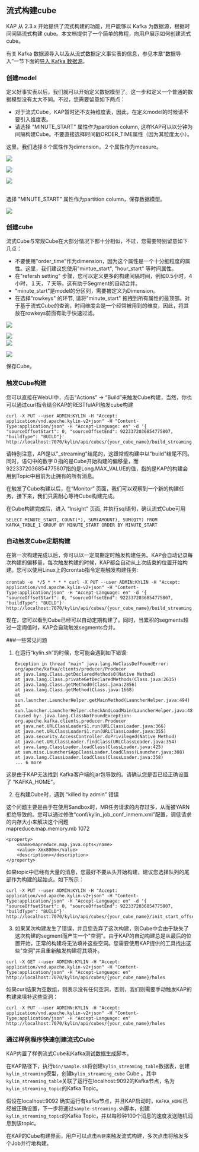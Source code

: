 ## 流式构建cube

KAP 从 2.3.x 开始提供了流式构建的功能，用户能够以 Kafka 为数据源，根据时间间隔流式构建 cube。本文档提供了一个简单的教程，向用户展示如何创建流式 cube。

有关 Kafka 数据源导入以及从流式数据定义事实表的信息，参见本章“数据导入”一节下面的[导入 Kafka 数据源](data_import/kafka_import.cn.md)。

### 创建model

定义好事实表以后，我们就可以开始定义数据模型了。这一步和定义一个普通的数据模型没有太大不同。不过，您需要留意如下两点：

- 对于流式Cube，KAP暂时还不支持维度表，因此，在定义model的时候请不要引入维度表。
- 请选择 "MINUTE_START" 属性作为partition column, 这样KAP可以以分钟为间隔构建Cube。不要直接选择时间戳ORDER_TIME属性（因为其粒度太小）。

这里，我们选择８个属性作为dimension，２个属性作为measure。

![](images/s7.png)
 	
![](images/s8.png)
 	
![](images/s9.png)

​	
选择 "MINUTE_START" 属性作为partition column，保存数据模型。

![](images/s10.png)



### 创建cube

流式Cube与常规Cube在大部分情况下都十分相似，不过，您需要特别留意如下几点：

* 不要使用"order\_time"作为dimension，因为这个属性是一个十分细粒度的属性。这里，我们建议您使用"mintue\_start", "hour\_start" 等时间属性。
* 在"refersh setting" 步骤，您可以定义更多的构建间隔时间，例如0.5小时，4小时，１天，７天等。这有助于Segment的自动合并。
* "minute_start"是model的分区列，需要被定义为Dimension。
* 在选择"rowkeys" 的环节, 请将"minute\_start" 拖拽到所有属性的最顶部。对于基于流式Cube的查询，时间维度会是一个经常被用到的维度，因此，将其放在rowkeys前面有助于快速过滤。

 ![](images/s11.png)

 ![](images/s12.png)
 ​	
 ![](images/s13.png)

 ![](images/s14.png)

保存Cube。

### 触发Cube构建

您可以直接在WebUI中，点击“Actions” -> “Build”来触发Cube构建，当然，你也可以通过curl指令结合KAP的RESTfulAPI触发cube构建

	curl -X PUT --user ADMIN:KYLIN -H "Accept: application/vnd.apache.kylin-v2+json" -H "Content-Type:application/json" -H "Accept-Language: en" -d '{ "sourceOffsetStart": 0, "sourceOffsetEnd": 9223372036854775807, "buildType": "BUILD"}' http://localhost:7070/kylin/api/cubes/{your_cube_name}/build_streaming

请特别注意，API是以"_streaming"结尾的，这跟常规构建中以"build"结尾不同。
同时，语句中的数字０指的是Cube开始构建的偏移量，而9223372036854775807指的是Long.MAX_VALUE的值，指的是KAP的构建会用到Topic中目前为止拥有的所有消息。

在触发了Cube构建以后，在“Monitor” 页面，我们可以观察到一个新的构建任务，接下来，我们只需耐心等待Cube构建完成。

在Cube构建完成后，进入 “Insight” 页面, 并执行sql语句，确认流式Cube可用

	SELECT MINUTE_START, COUNT(*), SUM(AMOUNT), SUM(QTY) FROM KAFKA_TABLE_1 GROUP BY MINUTE_START ORDER BY MINUTE_START


### 自动触发Cube定期构建

在第一次构建完成以后，你可以以一定周期定时触发构建任务。KAP会自动记录每次构建的偏移量，每次触发构建的时候，KAP都会自动从上次结束的位置开始构建。您可以使用Linux上的crontab指令定期触发构建任务:

	crontab -e　*/5 * * * * curl -X PUT --user ADMIN:KYLIN -H "Accept: application/vnd.apache.kylin-v2+json" -H "Content-Type:application/json" -H "Accept-Language: en" -d '{ "sourceOffsetStart": 0, "sourceOffsetEnd": 9223372036854775807, "buildType": "BUILD"}' http://localhost:7070/kylin/api/cubes/{your_cube_name}/build_streaming
现在，您可以看到Cube已经可以自动定期构建了。同时，当累积的segments超过一定阈值时，KAP会自动触发segments合并。



###一些常见问题

1. 在运行“kylin.sh”的时候，您可能会遇到如下错误:

       Exception in thread "main" java.lang.NoClassDefFoundError: org/apache/kafka/clients/producer/Producer
       at java.lang.Class.getDeclaredMethods0(Native Method)
       at java.lang.Class.privateGetDeclaredMethods(Class.java:2615)
       at java.lang.Class.getMethod0(Class.java:2856)
       at java.lang.Class.getMethod(Class.java:1668)
       at sun.launcher.LauncherHelper.getMainMethod(LauncherHelper.java:494)
       at sun.launcher.LauncherHelper.checkAndLoadMain(LauncherHelper.java:486)
       Caused by: java.lang.ClassNotFoundException: org.apache.kafka.clients.producer.Producer
       at java.net.URLClassLoader$1.run(URLClassLoader.java:366)
       at java.net.URLClassLoader$1.run(URLClassLoader.java:355)
       at java.security.AccessController.doPrivileged(Native Method)
       at java.net.URLClassLoader.findClass(URLClassLoader.java:354)
       at java.lang.ClassLoader.loadClass(ClassLoader.java:425)
       at sun.misc.Launcher$AppClassLoader.loadClass(Launcher.java:308)
       at java.lang.ClassLoader.loadClass(ClassLoader.java:358)
       ... 6 more

这是由于KAP无法找到 Kafka客户端的jar包导致的。请确认您是否已经正确设置了 “KAFKA_HOME”。 

2. 在构建Cube时，遇到 “killed by admin” 错误

这个问题主要是由于在使用Sandbox时，MR任务请求的内存过多，从而被YARN拒绝导致的。您可以通过修改“conf/kylin_job_conf_inmem.xml”配置，调低请求的内存大小来解决这个问题
​	
	<property>
	    <name>mapreduce.map.memory.mb</name>
	    <value>1072</value>
	    <description></description>
	</property>
	
	<property>
	    <name>mapreduce.map.java.opts</name>
	    <value>-Xmx800m</value>
	    <description></description>
	</property>

如果topic中已经有大量的消息，您最好不要从头开始构建，建议您选择队列的尾部作为构建的起始点。如下所示：

	curl -X PUT --user ADMIN:KYLIN -H "Accept: application/vnd.apache.kylin-v2+json" -H "Content-Type:application/json" -H "Accept-Language: en" -d '{ "sourceOffsetStart": 0, "sourceOffsetEnd": 9223372036854775807, "buildType": "BUILD"}' http://localhost:7070/kylin/api/cubes/{your_cube_name}/init_start_offsets

3. 如果某次构建发生了错误，并且您丢弃了这次构建，则Cube中会由于缺失了这次构建的segment而产生一个"空洞"。由于KAP的自动构建总是从最后的位置开始，正常的构建将无法填补这些空洞。您需要使用KAP提供的工具找出这些"空洞"并且重新触发构建将其填补。

```
curl -X GET --user ADMINN:KYLIN -H "Accept: application/vnd.apache.kylin-v2+json" -H "Content-Type:application/json" -H "Accept-Language: en" http://localhost:7070/kylin/api/cubes/{your_cube_name}/holes
```

如果curl结果为空数组，则表示没有任何空洞，否则，我们则需要手动触发KAP的构建来填补这些空洞：

	curl -X PUT --user ADMINN:KYLIN -H "Accept: application/vnd.apache.kylin-v2+json" -H "Content-Type:application/json" -H "Accept-Language: en" http://localhost:7070/kylin/api/cubes/{your_cube_name}/holes


### 通过样例程序快速创建流式Cube

KAP内置了样例流式Cube和Kafka测试数据生成脚本。

在KAP路径下，执行`bin/sample.sh`将创建`kylin_streaming_table`数据表，创建`kylin_streaming`模型，创建`kylin_streaming_cube` Cube 。其中`kylin_streaming_table`关联了运行在localhost:9092的Kafka节点，名为`kylin_streaming_topic`的Kafka Topic。

假设在localhost:9092 确实运行有kafka节点，并且KAP启动时，`KAFKA_HOME`已经被正确设置，下一步将通过`sample-streaming.sh`脚本，创建`kylin_streaming_topic`的Kafka Topic，并以每秒钟100个消息的速度发送随机消息到该topic。

在KAP的Cube构建界面，用户可以点击`构建`来触发流式构建，多次点击将触发多个Job并行地构建。

